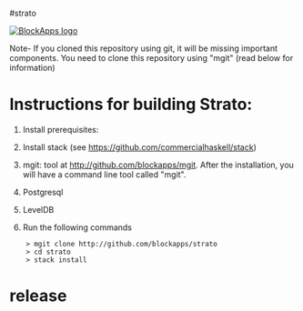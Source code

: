 #strato

[![BlockApps logo](http://blockapps.net/img/logo_cropped.png)](http://blockapps.net)

Note- If you cloned this repository using git, it will be missing important components.  You need to clone this repository using "mgit" (read below for information)

Instructions for building Strato:
====================================

1. Install prerequisites:
  1. Install stack (see https://github.com/commercialhaskell/stack)
  2. mgit: tool at http://github.com/blockapps/mgit.  After the installation, you will have a command line tool called "mgit".
  3. Postgresql
  4. LevelDB

2. Run the following commands

```
    > mgit clone http://github.com/blockapps/strato
    > cd strato
    > stack install
```
# release
